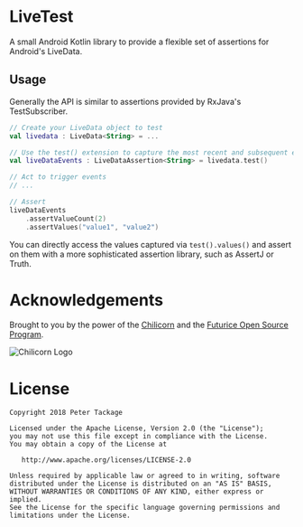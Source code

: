 # LiveTest

A small Android Kotlin library to provide a flexible set of assertions for Android's LiveData.

## Usage

Generally the API is similar to assertions provided by RxJava's TestSubscriber.


```kotlin
// Create your LiveData object to test
val livedata : LiveData<String> = ...

// Use the test() extension to capture the most recent and subsequent events emitted by the LiveData
val liveDataEvents : LiveDataAssertion<String> = livedata.test()

// Act to trigger events
// ...

// Assert
liveDataEvents
    .assertValueCount(2)
    .assertValues("value1", "value2")
```

You can directly access the values captured via `test().values()` and assert on them with a more sophisticated assertion library, such as AssertJ or Truth.

# Acknowledgements

Brought to you by the power of the [Chilicorn](http://spiceprogram.org/chilicorn-history/) and the [Futurice Open Source Program](http://spiceprogram.org/).

![Chilicorn Logo](https://raw.githubusercontent.com/futurice/spiceprogram/gh-pages/assets/img/logo/chilicorn_no_text-256.png)

License
=======

    Copyright 2018 Peter Tackage

    Licensed under the Apache License, Version 2.0 (the "License");
    you may not use this file except in compliance with the License.
    You may obtain a copy of the License at

       http://www.apache.org/licenses/LICENSE-2.0

    Unless required by applicable law or agreed to in writing, software
    distributed under the License is distributed on an "AS IS" BASIS,
    WITHOUT WARRANTIES OR CONDITIONS OF ANY KIND, either express or implied.
    See the License for the specific language governing permissions and
    limitations under the License.